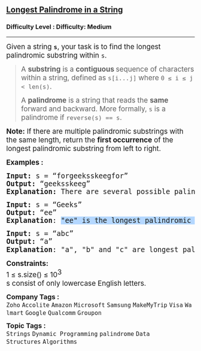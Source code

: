 <h2><a href="https://www.geeksforgeeks.org/problems/longest-palindrome-in-a-string3411/1?itm_source=geeksforgeeks&itm_medium=article&itm_campaign=practice_card">Longest Palindrome in a String</a></h2><h3>Difficulty Level : Difficulty: Medium</h3><hr><div class="problems_problem_content__Xm_eO"><p><span style="font-size: 14pt;">Given a string <strong><code>s</code></strong>, your task is to find the longest palindromic substring within <code>s</code>. </span></p>
<blockquote>
<p><span style="font-size: 14pt;">A <strong>substring</strong> is a <strong>contiguous </strong>sequence of characters within a string, defined as <code>s[i...j]</code> where <code>0 ≤ i ≤ j &lt; len(s)</code>.</span></p>
<p><span style="font-size: 14pt;">A <strong>palindrome</strong> is a string that reads the <strong>same </strong>forward and backward. More formally, <code>s</code> is a palindrome if <code>reverse(s) == s</code>.</span></p>
</blockquote>
<p><span style="font-size: 14pt;"><strong>Note:</strong> If there are multiple palindromic substrings with the same length, return the <strong>first occurrence</strong> of the longest palindromic substring from left to right.</span></p>
<p><span style="font-size: 14pt;"><strong>Examples :</strong></span></p>
<pre><span style="font-size: 18.6667px;"><strong>Input: </strong>s = “forgeeksskeegfor” <strong>
Output: </strong>“geeksskeeg”<strong>
Explanation: </strong>There are several possible palindromic substrings like “kssk”, “ss”, “eeksskee” etc. But the substring “geeksskeeg” is the longest among all.</span></pre>
<pre><span style="font-size: 14pt;"><span style="font-size: 18.6667px;"><strong>Input: </strong>s = “Geeks” <strong>
Output: </strong>“ee”
</span><strong style="font-size: 14pt;">Explanation</strong><span style="font-size: 14pt;">: <span style="background-color: #b4d7ff;">"ee" is the longest palindromic substring of "Geeks".</span></span><span style="font-size: 14pt;"> </span></span></pre>
<pre><span style="font-size: 14pt;"><span style="font-size: 18.6667px;"><strong>Input: </strong>s = “abc” <strong>
Output: </strong>“a”
</span><strong style="font-size: 14pt;">Explanation</strong><span style="font-size: 14pt;">: "a", "b" and "c" are longest palindromic substrings of same length. So,</span><span style="font-family: -apple-system, BlinkMacSystemFont, 'Segoe UI', Roboto, Oxygen, Ubuntu, Cantarell, 'Open Sans', 'Helvetica Neue', sans-serif;"> the first occurrence is returned.</span></span></pre>
<p><span style="font-size: 14pt;"><strong style="font-size: 14pt;">Constraints:</strong><br><span style="font-size: 14pt;">1 ≤ s.size() ≤ 10</span><sup><span style="font-size: 14pt;">3</span><br><span style="font-size: 14pt;">s consist of only lowercase English letters.</span><br></sup></span></p></div><p><span style=font-size:18px><strong>Company Tags : </strong><br><code>Zoho</code>&nbsp;<code>Accolite</code>&nbsp;<code>Amazon</code>&nbsp;<code>Microsoft</code>&nbsp;<code>Samsung</code>&nbsp;<code>MakeMyTrip</code>&nbsp;<code>Visa</code>&nbsp;<code>Walmart</code>&nbsp;<code>Google</code>&nbsp;<code>Qualcomm</code>&nbsp;<code>Groupon</code>&nbsp;<br><p><span style=font-size:18px><strong>Topic Tags : </strong><br><code>Strings</code>&nbsp;<code>Dynamic Programming</code>&nbsp;<code>palindrome</code>&nbsp;<code>Data Structures</code>&nbsp;<code>Algorithms</code>&nbsp;
